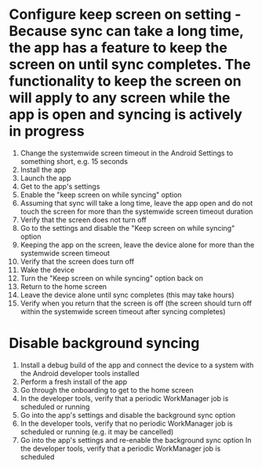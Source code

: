 # Configure keep screen on setting - Because sync can take a long time, the app has a feature to keep the screen on until sync completes.  The functionality to keep the screen on will apply to any screen while the app is open and syncing is actively in progress
1. Change the systemwide screen timeout in the Android Settings to something short, e.g. 15 seconds
1. Install the app
1. Launch the app
1. Get to the app's settings
1. Enable the "keep screen on while syncing" option
1. Assuming that sync will take a long time, leave the app open and do not touch the screen for more than the systemwide screen timeout duration
1. Verify that the screen does not turn off
1. Go to the settings and disable the "Keep screen on while syncing" option
1. Keeping the app on the screen, leave the device alone for more than the systemwide screen timeout
1. Verify that the screen does turn off
1. Wake the device
1. Turn the "Keep screen on while syncing" option back on
1. Return to the home screen
1. Leave the device alone until sync completes (this may take hours)
1. Verify when you return that the screen is off (the screen should turn off within the systemwide screen timeout after syncing completes)

# Disable background syncing
1. Install a debug build of the app and connect the device to a system with the Android developer tools installed
1. Perform a fresh install of the app
1. Go through the onboarding to get to the home screen
1. In the developer tools, verify that a periodic WorkManager job is scheduled or running
1. Go into the app's settings and disable the background sync option
1. In the developer tools, verify that no periodic WorkManager job is scheduled or running (e.g. it may be cancelled)
1. Go into the app's settings and re-enable the background sync option
In the developer tools, verify that a periodic WorkManager job is scheduled